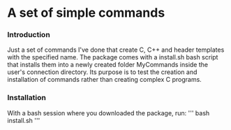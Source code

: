 # A set of simple commands

### Introduction
Just a set of commands I've done that create C, C++ and header templates with the specified name. The package comes with a install.sh bash script that installs them into a newly created folder MyCommands inside the user's connection directory. Its purpose is to test the creation and installation of commands rather than creating complex C programs.

### Installation
With a bash session where you downloaded the package, run:
'''
bash install.sh
'''